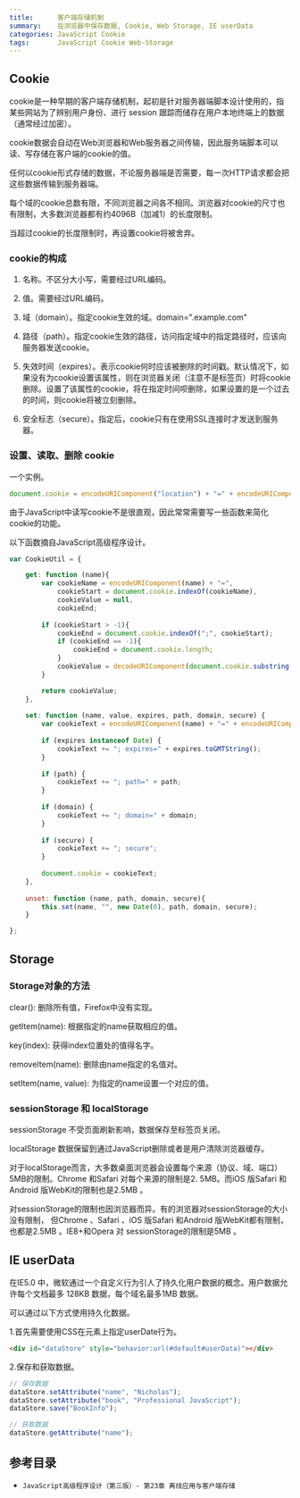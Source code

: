 ```yaml
---
title:      客户端存储机制
summary:    在浏览器中保存数据, Cookie, Web Storage, IE userData
categories: JavaScript Cookie
tags:       JavaScript Cookie Web-Storage
---
```


## Cookie

cookie是一种早期的客户端存储机制，起初是针对服务器端脚本设计使用的，指某些网站为了辨别用户身份、进行 session 跟踪而储存在用户本地终端上的数据（通常经过加密）。

cookie数据会自动在Web浏览器和Web服务器之间传输，因此服务端脚本可以读、写存储在客户端的cookie的值。

任何以cookie形式存储的数据，不论服务器端是否需要，每一次HTTP请求都会把这些数据传输到服务器端。

每个域的cookie总数有限，不同浏览器之间各不相同。浏览器对cookie的尺寸也有限制，大多数浏览器都有约4096B（加减1）的长度限制。

当超过cookie的长度限制时，再设置cookie将被舍弃。

### cookie的构成

1. 名称。不区分大小写，需要经过URL编码。

2. 值。需要经过URL编码。

3. 域（domain）。指定cookie生效的域。domain=".example.com"

4. 路径（path）。指定cookie生效的路径，访问指定域中的指定路径时，应该向服务器发送cookie。

5. 失效时间（expires）。表示cookie何时应该被删除的时间戳。默认情况下，如果没有为cookie设置该属性，则在浏览器关闭（注意不是标签页）时将cookie删除。设置了该属性的cookie，将在指定时间呗删除，如果设置的是一个过去的时间，则cookie将被立刻删除。

6. 安全标志（secure）。指定后，cookie只有在使用SSL连接时才发送到服务器。

### 设置、读取、删除 cookie

一个实例。

```javascript
document.cookie = encodeURIComponent("location") + "=" + encodeURIComponent("Dalian") + "; expires=" +  new Date("2016-10-4") + "; path=" + "/" + "; domain=" + "bosspan.net;";
```

由于JavaScript中读写cookie不是很直观，因此常常需要写一些函数来简化cookie的功能。

以下函数摘自JavaScript高级程序设计。

```javascript
var CookieUtil = {

    get: function (name){
        var cookieName = encodeURIComponent(name) + "=",
            cookieStart = document.cookie.indexOf(cookieName),
            cookieValue = null,
            cookieEnd;
            
        if (cookieStart > -1){
            cookieEnd = document.cookie.indexOf(";", cookieStart);
            if (cookieEnd == -1){
                cookieEnd = document.cookie.length;
            }
            cookieValue = decodeURIComponent(document.cookie.substring(cookieStart + cookieName.length, cookieEnd));
        } 

        return cookieValue;
    },
    
    set: function (name, value, expires, path, domain, secure) {
        var cookieText = encodeURIComponent(name) + "=" + encodeURIComponent(value);
    
        if (expires instanceof Date) {
            cookieText += "; expires=" + expires.toGMTString();
        }
    
        if (path) {
            cookieText += "; path=" + path;
        }
    
        if (domain) {
            cookieText += "; domain=" + domain;
        }
    
        if (secure) {
            cookieText += "; secure";
        }
    
        document.cookie = cookieText;
    },
    
    unset: function (name, path, domain, secure){
        this.set(name, "", new Date(0), path, domain, secure);
    }

};
```

## Storage

### Storage对象的方法

clear(): 删除所有值，Firefox中没有实现。

getItem(name): 根据指定的name获取相应的值。

key(index): 获得index位置处的值得名字。

removeItem(name): 删除由name指定的名值对。

setItem(name, value): 为指定的name设置一个对应的值。

### sessionStorage 和 localStorage

sessionStorage 不受页面刷新影响，数据保存至标签页关闭。

localStorage 数据保留到通过JavaScript删除或者是用户清除浏览器缓存。 

对于localStorage而言，大多数桌面浏览器会设置每个来源（协议、域、端口）5MB的限制。Chrome 和Safari 对每个来源的限制是2. 5MB。而iOS 版Safari 和Android 版WebKit的限制也是2.5MB 。

对sessionStorage的限制也因浏览器而异。有的浏览器对sessionStorage的大小没有限制，
但Chrome 、Safari 、iOS 版Safari 和Android 版WebKit都有限制，也都是2.5MB 。IE8+和Opera 对
sessionStorage的限制是5MB 。

## IE userData

在IE5.0 中，微软通过一个自定义行为引人了持久化用户数据的概念。用户数据允许每个文档最多
128KB 数据，每个域名最多1MB 数据。

可以通过以下方式使用持久化数据。

1.首先需要使用CSS在元素上指定userDate行为。

```html
<div id="dataStore" style="behavior:url(#default#userData)"></div>
```

2.保存和获取数据。

```javascript
// 保存数据
dataStore.setAttribute("name", "Nicholas");
dataStore.setAttribute("book", "Professional JavaScript");
dataStore.save("BookInfo");

// 获取数据
dataStore.getAttribute("name");
```

## 参考目录

- `JavaScript高级程序设计（第三版）- 第23章 离线应用与客户端存储`